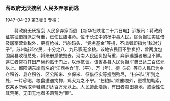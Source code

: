 ### 蒋政府无厌搜刮  人民多弃家而逃

1947-04-29
第3版()
专栏：

　　蒋政府无厌搜刮
    人民多弃家而逃
    【新华社陕北二十六日电】沪报讯：蒋政府征实征借摊派之苛重，已使民族堪命。位于长江中的杨中县人民，除负担征实征借及屠宰营业税外，更有枪械、汽船码头、“党务基金”等捐，不出者即指为“敌对分子”。苏州城郊农民，十分之八、九已家无余粮。该地农民因不胜负担，曾两度包围吴县收租总处，将账册悉依毁去。河南人民因负担苛重，弃家逃遁者屡见不鲜。逃亡者常将其田产契约贴于门上，以示抗议。该省各县人民负担军费已达二百亿元以上。鄱阳湖东岸有名的“江西谷仓”乐（平）、万（年）、德（兴）等县人民已为乡仓积谷、县仓积谷、区公所米、乡保米、征借征实等搜刮殆尽，“扫米队”所到之处，一片＠喝，粮食遭遇拘押，鸡犬为之不宁。“扫粮队”除催粮外，更横加勒索，仅某乡所索取草鞋费即达百万元以上。人民遭此浩劫，有田者卖田卖地，或索性任其荒芜，无田无地者多落荒为“匪”。
